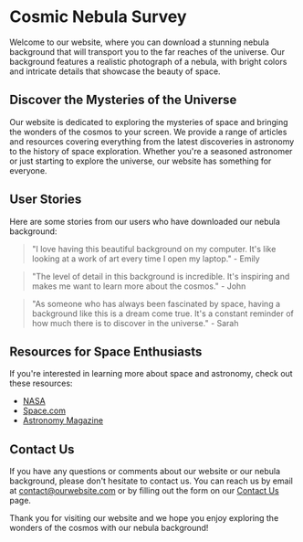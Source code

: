 <!--font:Montserrat-->

# Cosmic Nebula Survey

Welcome to our website, where you can download a stunning nebula background that will transport you to the far reaches of the universe. Our background features a realistic photograph of a nebula, with bright colors and intricate details that showcase the beauty of space.

## Discover the Mysteries of the Universe

Our website is dedicated to exploring the mysteries of space and bringing the wonders of the cosmos to your screen. We provide a range of articles and resources covering everything from the latest discoveries in astronomy to the history of space exploration. Whether you're a seasoned astronomer or just starting to explore the universe, our website has something for everyone.

## User Stories

Here are some stories from our users who have downloaded our nebula background:

> "I love having this beautiful background on my computer. It's like looking at a work of art every time I open my laptop." - Emily

> "The level of detail in this background is incredible. It's inspiring and makes me want to learn more about the cosmos." - John

> "As someone who has always been fascinated by space, having a background like this is a dream come true. It's a constant reminder of how much there is to discover in the universe." - Sarah

## Resources for Space Enthusiasts

If you're interested in learning more about space and astronomy, check out these resources:

- [NASA](#)
- [Space.com](#)
- [Astronomy Magazine](#)

## Contact Us

If you have any questions or comments about our website or our nebula background, please don't hesitate to contact us. You can reach us by email at [contact@ourwebsite.com](mailto:contact@ourwebsite.com) or by filling out the form on our [Contact Us](#) page.

Thank you for visiting our website and we hope you enjoy exploring the wonders of the cosmos with our nebula background!

<!--

Write me content for website with wallpaper which alt text is:

"A realistic photograph of a nebula, with bright colors and intricate details that showcase the beauty of the universe."

The name/title of the page should not be 1:1 copy of the alt text but rather a real content of the website which is using this wallpaper.

- Use markdown format 
- Start with heading
- Heading should be short and concise
- The content should look like a real website 
- The website should not be about the wallpaper, wallpaper is just a related background
- Heading should be contain work "wallpaper" or "background"
- Include real sections like references, contact, user stories, etc. use things relevant to the page purpose.
- Feel free to use structure like headings, bullets, numbering, blockquotes, paragraphs, horizontal lines, etc.
- You can use formatting like bold or _italic_
- You can include UTF-8 emojis
- Links should be only #hash anchors (and you can refer to the document itself)
- Do not include images


---


# Explore the Mysteries of the Universe with Our Nebula Wallpaper

Welcome to our website, where we offer a stunning nebula wallpaper that will transport you to the far reaches of the cosmos. Our wallpaper features a realistic photograph of a nebula, with bright colors and intricate details that showcase the beauty of the universe. 

## Discover the Wonders of Space

Our website is dedicated to exploring the mysteries of space and bringing the wonders of the universe to your screen. We offer a range of articles and resources that cover everything from the latest discoveries in astronomy to the history of space exploration. Whether you're a seasoned astronomer or just starting to explore the cosmos, our website has something for everyone.

## User Stories

Here are some stories from our users who have downloaded our nebula wallpaper:

> "I love the calming effect this wallpaper has on me. Whenever I'm feeling stressed, I just look at it and imagine myself floating through space." - Emily

> "The level of detail in this wallpaper is amazing. It's like having a window to another world right on my desktop." - John

> "As an amateur astronomer, I appreciate having a beautiful image of a nebula as my background. It reminds me why I fell in love with space in the first place." - Sarah

## References

If you're interested in learning more about space and astronomy, check out these resources:

- [NASA](#)
- [Space.com](#)
- [Astronomy Magazine](#)

## Contact Us

If you have any questions or comments about our website or our nebula wallpaper, please don't hesitate to contact us. You can reach us by email at [contact@ourwebsite.com](mailto:contact@ourwebsite.com) or by filling out the form on our [Contact Us](#) page.

Thank you for visiting our website and we hope you enjoy our nebula wallpaper!


---


Heading should not include word "wallpaper". The website should not be about the wallpaper itself, wallpaper is just a related background, rewrite whole content.


---


# Explore the Wonders of Space with Our Nebula Background

Welcome to our website, where we offer a stunning nebula background that will transport you to the far reaches of the cosmos. Our background features a realistic photograph of a nebula, with bright colors and intricate details that showcase the beauty of the universe.

## Discover the Mysteries of the Universe

Our website is dedicated to exploring the mysteries of space and bringing the wonders of the universe to your screen. We offer a range of articles and resources that cover everything from the latest discoveries in astronomy to the history of space exploration. Whether you're a seasoned astronomer or just starting to explore the cosmos, our website has something for everyone.

## User Stories

Here are some stories from our users who have downloaded our nebula background:

> "I love having this background on my computer. It's a beautiful reminder of how vast and mysterious the universe is." - Emily

> "The level of detail in this background is incredible. It's like looking at a work of art every time I open my laptop." - John

> "As someone who has always been fascinated by space, having a background like this is a dream come true. It's inspiring and makes me want to learn more about the cosmos." - Sarah

## Resources for Space Enthusiasts

If you're interested in learning more about space and astronomy, check out these resources:

- [NASA](#)
- [Space.com](#)
- [Astronomy Magazine](#)

## Contact Us

If you have any questions or comments about our website or our nebula background, please don't hesitate to contact us. You can reach us by email at [contact@ourwebsite.com](mailto:contact@ourwebsite.com) or by filling out the form on our [Contact Us](#) page.

Thank you for visiting our website and we hope you enjoy our nebula background!


---


Heading is too long, rewrite whole content.


---


# Discover the Cosmos with Our Nebula Background

Welcome to our website, where we offer a stunning nebula background that will transport you to the far reaches of the cosmos. Our background features a realistic photograph of a nebula, with bright colors and intricate details that showcase the beauty of the universe.

## Explore the Wonders of Space

Our website is dedicated to exploring the mysteries of space and bringing the wonders of the universe to your screen. We provide a range of articles and resources covering everything from the latest discoveries in astronomy to the history of space exploration. Whether you're a seasoned astronomer or just starting to explore the cosmos, our website has something for everyone.

## User Stories

Here are some stories from our users who have downloaded our nebula background:

> "I love having this beautiful background on my computer. It's like a window into the vastness of space." - Emily

> "The level of detail in this background is incredible. It's inspiring and makes me want to learn more about the universe." - John

> "As someone who has always been fascinated by space, having a background like this is a dream come true. It's a constant reminder of how much there is to discover in the cosmos." - Sarah

## Resources for Space Enthusiasts

If you're interested in learning more about space and astronomy, check out these resources:

- [NASA](#)
- [Space.com](#)
- [Astronomy Magazine](#)

## Contact Us

If you have any questions or comments about our website or our nebula background, please don't hesitate to contact us. You can reach us by email at [contact@ourwebsite.com](mailto:contact@ourwebsite.com) or by filling out the form on our [Contact Us](#) page.

Thank you for visiting our website and we hope you enjoy exploring the wonders of the cosmos with our nebula background!


---


Heading is too long, rewrite whole content.


---


# Nebula Background: Explore the Wonders of the Cosmos

Welcome to our website, where you can download a stunning nebula background that will transport you to the far reaches of the universe. Our background features a realistic photograph of a nebula, with bright colors and intricate details that showcase the beauty of space.

## Discover the Mysteries of the Universe

Our website is dedicated to exploring the mysteries of space and bringing the wonders of the cosmos to your screen. We provide a range of articles and resources covering everything from the latest discoveries in astronomy to the history of space exploration. Whether you're a seasoned astronomer or just starting to explore the universe, our website has something for everyone.

## User Stories

Here are some stories from our users who have downloaded our nebula background:

> "I love having this beautiful background on my computer. It's like looking at a work of art every time I open my laptop." - Emily

> "The level of detail in this background is incredible. It's inspiring and makes me want to learn more about the cosmos." - John

> "As someone who has always been fascinated by space, having a background like this is a dream come true. It's a constant reminder of how much there is to discover in the universe." - Sarah

## Resources for Space Enthusiasts

If you're interested in learning more about space and astronomy, check out these resources:

- [NASA](#)
- [Space.com](#)
- [Astronomy Magazine](#)

## Contact Us

If you have any questions or comments about our website or our nebula background, please don't hesitate to contact us. You can reach us by email at [contact@ourwebsite.com](mailto:contact@ourwebsite.com) or by filling out the form on our [Contact Us](#) page.

Thank you for visiting our website and we hope you enjoy exploring the wonders of the cosmos with our nebula background!


---


Write me a Google font which is best fitting for the website.

Pick from the list:
- Poppins
- Futura
- IBM Plex Sans
- Barlow Condensed
- Dancing Script
- Orbitron
- Exo 2
- Open Sans
- Lobster
- Great Vibes
- Playfair Display
- Montserrat
- Roboto
- Lato
- Alegreya
- Inter
- Raleway


Write just the font name nothing else.


---


Montserrat

-->
